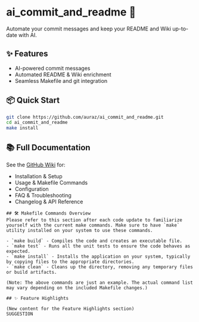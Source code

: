 # ai_commit_and_readme 🚀

Automate your commit messages and keep your README and Wiki up-to-date with AI.

## ✨ Features

- AI-powered commit messages
- Automated README & Wiki enrichment
- Seamless Makefile and git integration

## 📦 Quick Start

```sh
git clone https://github.com/auraz/ai_commit_and_readme.git
cd ai_commit_and_readme
make install
```

## 📚 Full Documentation

See the [GitHub Wiki](https://github.com/auraz/ai_commit_and_readme/wiki) for:
- Installation & Setup
- Usage & Makefile Commands
- Configuration
- FAQ & Troubleshooting
- Changelog & API Reference
```
## 🛠️ Makefile Commands Overview
Please refer to this section after each code update to familiarize yourself with the current make commands. Make sure to have `make` utility installed on your system to use these commands.

- `make build` - Compiles the code and creates an executable file.
- `make test` - Runs all the unit tests to ensure the code behaves as expected.
- `make install` - Installs the application on your system, typically by copying files to the appropriate directories.
- `make clean` - Cleans up the directory, removing any temporary files or build artifacts.

(Note: The above commands are just an example. The actual command list may vary depending on the included Makefile changes.)

## ✨ Feature Highlights

(New content for the Feature Highlights section)
SUGGESTION
